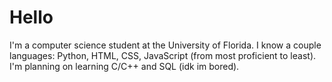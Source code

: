 <table>
  <img scr="https://github.com/5anti/5anti/assets/80968125/11ce9962-9f6f-427f-baca-536af7bc66b6" />
  <tr>
    <h1>Hello</h1>
  </tr>
  <tr>
  I'm a computer science student at the University of Florida.
  I know a couple languages: Python, HTML, CSS, JavaScript (from most proficient to least).
  I'm planning on learning C/C++ and SQL (idk im bored).
  </tr>
</table>
